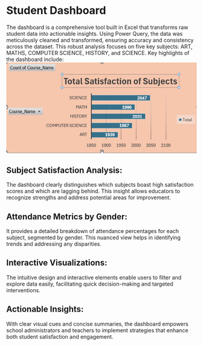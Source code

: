 # Student Dashboard
The dashboard is a comprehensive tool built in Excel that transforms raw student data into actionable insights. Using Power Query, the data was meticulously cleaned and transformed, ensuring accuracy and consistency across the dataset. This robust analysis focuses on five key subjects: ART, MATHS, COMPUTER SCIENCE, HISTORY, and SCIENCE.
Key highlights of the dashboard include:
![image alt](https://github.com/LalithaSarma14/Student-Data-Analysis-Report/blob/86420268ab213b31065f7ea9a0f1498f5d1c585e/Screenshot%202025-02-23%20112835.png)
## Subject Satisfaction Analysis: 
The dashboard clearly distinguishes which subjects boast high satisfaction scores and which are lagging behind. This insight allows educators to recognize strengths and address potential areas for improvement.
## Attendance Metrics by Gender: 
It provides a detailed breakdown of attendance percentages for each subject, segmented by gender. This nuanced view helps in identifying trends and addressing any disparities.
## Interactive Visualizations: 
The intuitive design and interactive elements enable users to filter and explore data easily, facilitating quick decision-making and targeted interventions.
## Actionable Insights: 
With clear visual cues and concise summaries, the dashboard empowers school administrators and teachers to implement strategies that enhance both student satisfaction and engagement.
